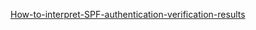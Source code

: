 [How-to-interpret-SPF-authentication-verification-results](https://help.returnpath.com/hc/en-us/articles/115000460632-How-to-interpret-SPF-authentication-verification-results)
